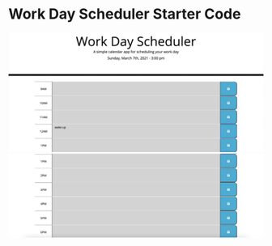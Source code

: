# Work Day Scheduler Starter Code










![screenshot1](develop/assets/images/scheduleSS1.png)
![screenshot2](develop/assets/images/scheduleSS2.png)